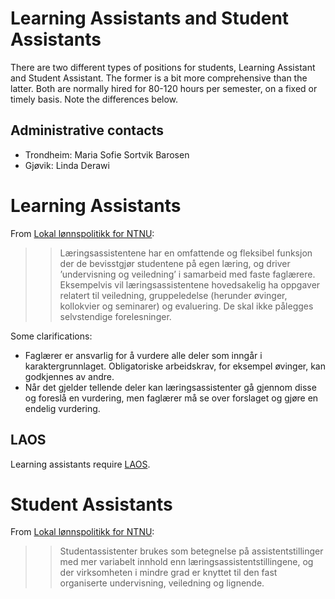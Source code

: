 # Learning Assistants and Student Assistants

There are two different types of positions for students, Learning Assistant and Student Assistant. The former is a bit more comprehensive than the latter. Both are normally hired for 80-120 hours per semester, on a fixed or timely basis. Note the differences below.

## Administrative contacts

* Trondheim:  Maria Sofie Sortvik Barosen
* Gjøvik:     Linda Derawi 

# Learning Assistants

From [Lokal lønnspolitikk for NTNU](https://innsida.ntnu.no/c/wiki/get_page_attachment?p_l_id=2562032420&nodeId=24647&title=Lønnspolitikk&fileName=Lokal%20lønnspolitikk%20rev%2004.09.2020.pdf):

  >> Læringsassistentene har en omfattende og fleksibel funksjon der de bevisstgjør studentene på egen læring, og driver ’undervisning og veiledning’ i samarbeid med faste faglærere. Eksempelvis vil læringsassistentene hovedsakelig ha oppgaver relatert til veiledning, gruppeledelse (herunder øvinger, kollokvier og seminarer) og evaluering. De skal ikke pålegges selvstendige forelesninger.

Some clarifications:

* Faglærer er ansvarlig for å vurdere alle deler som inngår i karaktergrunnlaget. Obligatoriske arbeidskrav, for eksempel øvinger, kan godkjennes av andre.
* Når det gjelder tellende deler kan læringsassistenter gå gjennom disse og foreslå en vurdering, men faglærer må se over forslaget og gjøre en endelig vurdering.

## LAOS

Learning assistants require [LAOS](laos.html). 

# Student Assistants

From [Lokal lønnspolitikk for NTNU](https://innsida.ntnu.no/c/wiki/get_page_attachment?p_l_id=2562032420&nodeId=24647&title=Lønnspolitikk&fileName=Lokal%20lønnspolitikk%20rev%2004.09.2020.pdf):

  >> Studentassistenter brukes som betegnelse på assistentstillinger med mer variabelt innhold enn læringsassistentstillingene, og der virksomheten i mindre grad er knyttet til den fast organiserte undervisning, veiledning og lignende. 
